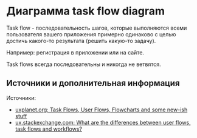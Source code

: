 # Диаграмма task flow diagram

Task flow - последовательность шагов, которые выполняются всеми пользователя вашего приложения примерно одинаково с целью достичь какого-то результата (решить какую-то задачу).

Например: регистрация в приложении или на сайте.

Task flows всегда последовательны и никогда не ветвятся.


## Источники и дополнительная информация

Источники:

- [uxplanet.org: Task Flows, User Flows, Flowcharts and some new-ish stuff](https://uxplanet.org/ux-glossary-task-flows-user-flows-flowcharts-and-some-new-ish-stuff-2321044d837d)
- [ux.stackexchange.com: What are the differences between user flows, task flows and workflows?](https://ux.stackexchange.com/questions/45405/what-are-the-differences-between-user-flows-task-flows-and-workflows)
